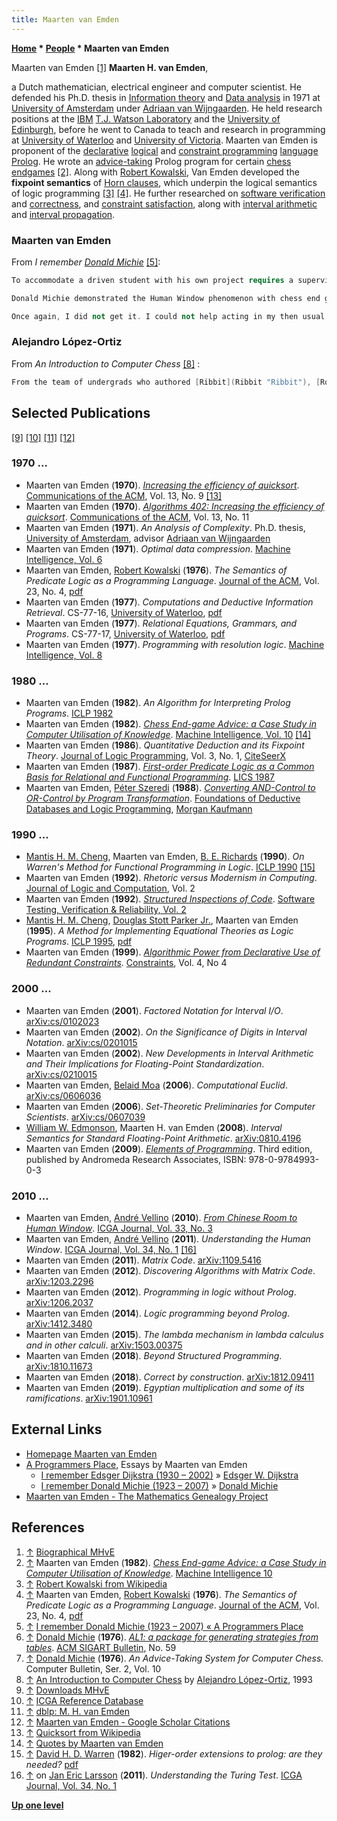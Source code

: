 ```yaml
---
title: Maarten van Emden
---
```

**[Home](Home "Home") \* [People](People "People") \* Maarten van Emden**



 [](http://webhome.cs.uvic.ca/%7Evanemden/bio/index.html) Maarten van Emden <a id="cite-note-1" href="#cite-ref-1">[1]</a> 
**Maarten H. van Emden**,  

a Dutch mathematician, electrical engineer and computer scientist. He defended his Ph.D. thesis in [Information theory](https://en.wikipedia.org/wiki/Information_theory) and [Data analysis](https://en.wikipedia.org/wiki/Data_analysis) in 1971 at [University of Amsterdam](https://en.wikipedia.org/wiki/University_of_Amsterdam) under [Adriaan van Wijngaarden](Mathematician#AvWijngaarden "Mathematician"). 
He held research positions at the [IBM](index.php?title=IBM&action=edit&redlink=1 "IBM (page does not exist)") [T.J. Watson Laboratory](https://en.wikipedia.org/wiki/Thomas_J._Watson_Research_Center) and the [University of Edinburgh](University_of_Edinburgh "University of Edinburgh"), before he went to Canada to teach and research in programming at [University of Waterloo](University_of_Waterloo "University of Waterloo") and [University of Victoria](https://en.wikipedia.org/wiki/University_of_Victoria). 
Maarten van Emden is proponent of the [declarative](https://en.wikipedia.org/wiki/Declarative_programming) [logical](https://en.wikipedia.org/wiki/Logical_programming) and [constraint programming](https://en.wikipedia.org/wiki/Constraint_programming) [language](Languages "Languages") [Prolog](index.php?title=Prolog&action=edit&redlink=1 "Prolog (page does not exist)"). 
He wrote an [advice-taking](https://en.wikipedia.org/wiki/Advice_taker) Prolog program for certain [chess endgames](Endgame "Endgame") <a id="cite-note-2" href="#cite-ref-2">[2]</a>. 
Along with [Robert Kowalski](Mathematician#RKowalski "Mathematician"), Van Emden developed the **fixpoint semantics** of [Horn clauses](https://en.wikipedia.org/wiki/Horn_clause), which underpin the logical semantics of logic programming <a id="cite-note-3" href="#cite-ref-3">[3]</a> <a id="cite-note-4" href="#cite-ref-4">[4]</a>. 
He further researched on [software verification](https://en.wikipedia.org/wiki/Software_verification) and [correctness](https://en.wikipedia.org/wiki/Correctness_(computer_science)), and [constraint satisfaction](https://en.wikipedia.org/wiki/Constraint_satisfaction), along with [interval arithmetic](https://en.wikipedia.org/wiki/Interval_arithmetic) and [interval propagation](https://en.wikipedia.org/wiki/Interval_propagation).



### Maarten van Emden


From *I remember [Donald Michie](Donald_Michie "Donald Michie")* <a id="cite-note-5" href="#cite-ref-5">[5]</a>:




```C++
To accommodate a driven student with his own project requires a supervisor who is not one of those lowly beavers. In the case of [Schaeffer](Jonathan_Schaeffer "Jonathan Schaeffer") it was [Morven Gentleman](Mathematician#MGentleman "Mathematician"). When Gentleman left, the nearly finished Schaeffer was transferred to [Randy Goebel](Mathematician#Goebel "Mathematician") and myself. As a result, he is, pro forma, my most famous student. ...

```


```C++
Donald Michie demonstrated the Human Window phenomenon with chess end games. He proposed a form of describing end-game knowledge that he called “advice” and described a formal language, Advice Language One <a id="cite-note-6" href="#cite-ref-6">[6]</a> , for expressing such advice. The language could be translated into a form that guided a computer to play the end-game at the level of skill of a chess expert. [Soei Tan](Soei_Tan "Soei Tan"), [Ivan Bratko](Ivan_Bratko "Ivan Bratko") and [Danny Kopec](Danny_Kopec "Danny Kopec") were chess experts who used this framework to implement specific end games.

```


```C++
Once again, I did not get it. I could not help acting in my then usual role of Prolog evangelist and wanted to demonstrate that the beauty of Prolog was that it rendered superfluous things like Advice Language One. Accordingly I wrote a Prolog program that played an end game using Advice in DM’s sense <a id="cite-note-7" href="#cite-ref-7">[7]</a>. DM generously allowed me my say in a paper in the Tenth Machine Intelligence workshop. It’s a nice paper, but it does not get it. 

```

### Alejandro López-Ortiz


From *An Introduction to Computer Chess* <a id="cite-note-8" href="#cite-ref-8">[8]</a> :




```C++
From the team of undergrads who authored [Ribbit](Ribbit "Ribbit"), [Ron Hansen](Ron_Hansen "Ron Hansen") went on to write his master thesis on computer chess, and eventually Prof. Van Emden became an expert in computer chess and endgames. 

```

## Selected Publications


<a id="cite-note-9" href="#cite-ref-9">[9]</a> <a id="cite-note-10" href="#cite-ref-10">[10]</a> <a id="cite-note-11" href="#cite-ref-11">[11]</a> <a id="cite-note-12" href="#cite-ref-12">[12]</a>



### 1970 ...


* Maarten van Emden (**1970**). *[Increasing the efficiency of quicksort](https://dl.acm.org/citation.cfm?id=362753)*. [Communications of the ACM](ACM#Communications "ACM"), Vol. 13, No. 9 <a id="cite-note-13" href="#cite-ref-13">[13]</a>
* Maarten van Emden (**1970**). *[Algorithms 402: Increasing the efficiency of quicksort](https://dl.acm.org/citation.cfm?id=362803)*. [Communications of the ACM](ACM#Communications "ACM"), Vol. 13, No. 11
* Maarten van Emden (**1971**). *An Analysis of Complexity*. Ph.D. thesis, [University of Amsterdam](https://en.wikipedia.org/wiki/University_of_Amsterdam), advisor [Adriaan van Wijngaarden](Mathematician#AvWijngaarden "Mathematician")
* Maarten van Emden (**1971**). *Optimal data compression*. [Machine Intelligence, Vol. 6](https://www.doc.ic.ac.uk/~shm/MI/mi6.html)
* Maarten van Emden, [Robert Kowalski](Mathematician#RKowalski "Mathematician") (**1976**). *The Semantics of Predicate Logic as a Programming Language*. [Journal of the ACM](ACM#Journal "ACM"), Vol. 23, No. 4, [pdf](http://webhome.cs.uvic.ca/%7Evanemden/Publications/kowVE.pdf)
* Maarten van Emden (**1977**). *Computations and Deductive Information Retrieval*. CS-77-16, [University of Waterloo](University_of_Waterloo "University of Waterloo"), [pdf](http://www.cs.uwaterloo.ca/research/tr/1977/CS-77-16.pdf)
* Maarten van Emden (**1977**). *Relational Equations, Grammars, and Programs*. CS-77-17, [University of Waterloo](University_of_Waterloo "University of Waterloo"), [pdf](http://www.cs.uwaterloo.ca/research/tr/1977/CS-77-17.pdf)
* Maarten van Emden (**1977**). *Programming with resolution logic*. [Machine Intelligence, Vol. 8](http://www.doc.ic.ac.uk/%7Eshm/MI/mi8.html)


### 1980 ...


* Maarten van Emden (**1982**). *An Algorithm for Interpreting Prolog Programs*. [ICLP 1982](https://dblp.uni-trier.de/db/conf/iclp/iclp82.html)
* Maarten van Emden (**1982**). *[Chess End-game Advice: a Case Study in Computer Utilisation of Knowledge](https://www.researchgate.net/publication/292104329_CHESS_END-GAME_ADVICE_A_CASE_STUDY_IN_COMPUTER_UTILISATION_OF_KNOWLEDGE)*. [Machine Intelligence, Vol. 10](http://www.doc.ic.ac.uk/~shm/MI/mi10.html) <a id="cite-note-14" href="#cite-ref-14">[14]</a>
* Maarten van Emden (**1986**). *Quantitative Deduction and its Fixpoint Theory*. [Journal of Logic Programming](https://en.wikipedia.org/wiki/Journal_of_Logical_and_Algebraic_Methods_in_Programming), Vol. 3, No. 1, [CiteSeerX](http://citeseerx.ist.psu.edu/viewdoc/summary?doi=10.1.1.16.6346)
* Maarten van Emden (**1987**). *[First-order Predicate Logic as a Common Basis for Relational and Functional Programming](https://www.researchgate.net/publication/221442952_First-order_Predicate_Logic_as_a_Common_Basis_for_Relational_and_Functional_Programming_Abstract)*. [LICS 1987](https://dblp.uni-trier.de/db/conf/lics/lics87.html)
* Maarten van Emden, [Péter Szeredi](https://dblp.uni-trier.de/pers/hd/s/Szeredi:P=eacute=ter) (**1988**). *[Converting AND-Control to OR-Control by Program Transformation](https://www.sciencedirect.com/science/article/pii/B9780934613408500221)*. [Foundations of Deductive Databases and Logic Programming](https://www.elsevier.com/books/foundations-of-deductive-databases-and-logic-programming/minker/978-0-934613-40-8), [Morgan Kaufmann](https://en.wikipedia.org/wiki/Morgan_Kaufmann_Publishers)


### 1990 ...


* [Mantis H. M. Cheng](https://dblp.uni-trier.de/pers/hd/c/Cheng:Mantis_H=_M=), Maarten van Emden, [B. E. Richards](https://dblp.uni-trier.de/pers/hd/r/Richards:B=_E=) (**1990**). *On Warren's Method for Functional Programming in Logic*. [ICLP 1990](https://dblp.uni-trier.de/db/conf/iclp/iclp90.html) <a id="cite-note-15" href="#cite-ref-15">[15]</a>
* Maarten van Emden (**1992**). *Rhetoric versus Modernism in Computing*. [Journal of Logic and Computation](https://en.wikipedia.org/wiki/Journal_of_Logic_and_Computation), Vol. 2
* Maarten van Emden (**1992**). *[Structured Inspections of Code](https://onlinelibrary.wiley.com/doi/abs/10.1002/stvr.4370020304)*. [Software Testing, Verification & Reliability, Vol. 2](https://dblp.uni-trier.de/db/journals/stvr/stvr2.html)
* [Mantis H. M. Cheng](https://dblp.uni-trier.de/pers/hd/c/Cheng:Mantis_H=_M=), [Douglas Stott Parker Jr.](https://dblp.uni-trier.de/pers/hd/p/Parker_Jr=:Douglas_Stott), Maarten van Emden (**1995**). *A Method for Implementing Equational Theories as Logic Programs*. [ICLP 1995](https://dblp.uni-trier.de/db/conf/iclp/iclp95.html), [pdf](https://pdfs.semanticscholar.org/dcb7/7d1e9446a8acaa32b1b151082cc606aa2a96.pdf)
* Maarten van Emden (**1999**). *[Algorithmic Power from Declarative Use of Redundant Constraints](https://link.springer.com/article/10.1023/A:1009821007410)*. [Constraints](https://link.springer.com/journal/10601), Vol. 4, No 4


### 2000 ...


* Maarten van Emden (**2001**). *Factored Notation for Interval I/O*. [arXiv:cs/0102023](https://arxiv.org/abs/cs/0102023)
* Maarten van Emden (**2002**). *On the Significance of Digits in Interval Notation*. [arXiv:cs/0201015](https://arxiv.org/abs/cs/0201015)
* Maarten van Emden (**2002**). *New Developments in Interval Arithmetic and Their Implications for Floating-Point Standardization*. [arXiv:cs/0210015](https://arxiv.org/abs/cs/0210015)
* Maarten van Emden, [Belaid Moa](https://dblp.uni-trier.de/pers/hd/m/Moa:Belaid) (**2006**). *Computational Euclid*. [arXiv:cs/0606036](https://arxiv.org/abs/cs/0606036)
* Maarten van Emden (**2006**). *Set-Theoretic Preliminaries for Computer Scientists*. [arXiv:cs/0607039](https://arxiv.org/abs/cs/0607039)
* [William W. Edmonson](https://dblp.uni-trier.de/pers/hd/e/Edmonson:William_W=), Maarten H. van Emden (**2008**). *Interval Semantics for Standard Floating-Point Arithmetic*. [arXiv:0810.4196](https://arxiv.org/abs/0810.4196)
* Maarten van Emden (**2009**). *[Elements of Programming](http://webhome.cs.uvic.ca/%7Evanemden/eop/index.html)*. Third edition, published by Andromeda Research Associates, ISBN: 978-0-9784993-0-3


### 2010 ...


* Maarten van Emden, [André Vellino](index.php?title=Andr%C3%A9_Vellino&action=edit&redlink=1 "André Vellino (page does not exist)") (**2010**). *[From Chinese Room to Human Window](https://www.researchgate.net/publication/220174495_From_Chinese_Room_to_Human_Window)*. [ICGA Journal, Vol. 33, No. 3](ICGA_Journal#33_3 "ICGA Journal")
* Maarten van Emden, [André Vellino](index.php?title=Andr%C3%A9_Vellino&action=edit&redlink=1 "André Vellino (page does not exist)") (**2011**). *Understanding the Human Window*. [ICGA Journal, Vol. 34, No. 1](ICGA_Journal#34_1 "ICGA Journal") <a id="cite-note-16" href="#cite-ref-16">[16]</a>
* Maarten van Emden (**2011**). *Matrix Code*. [arXiv:1109.5416](https://arxiv.org/abs/1109.5416)
* Maarten van Emden (**2012**). *Discovering Algorithms with Matrix Code*. [arXiv:1203.2296](https://arxiv.org/abs/1203.2296)
* Maarten van Emden (**2012**). *Programming in logic without Prolog*. [arXiv:1206.2037](https://arxiv.org/abs/1206.2037)
* Maarten van Emden (**2014**). *Logic programming beyond Prolog*. [arXiv:1412.3480](https://arxiv.org/abs/1412.3480)
* Maarten van Emden (**2015**). *The lambda mechanism in lambda calculus and in other calculi*. [arXiv:1503.00375](https://arxiv.org/abs/1503.00375)
* Maarten van Emden (**2018**). *Beyond Structured Programming*. [arXiv:1810.11673](https://arxiv.org/abs/1810.11673)
* Maarten van Emden (**2018**). *Correct by construction*. [arXiv:1812.09411](https://arxiv.org/abs/1812.09411)
* Maarten van Emden (**2019**). *Egyptian multiplication and some of its ramifications*. [arXiv:1901.10961](https://arxiv.org/abs/1901.10961)


## External Links


* [Homepage Maarten van Emden](http://webhome.cs.uvic.ca/%7Evanemden/index.html)
* [A Programmers Place](https://vanemden.wordpress.com/), Essays by Maarten van Emden
	+ [I remember Edsger Dijkstra (1930 – 2002)](https://vanemden.wordpress.com/2008/05/06/i-remember-edsger-dijkstra-1930-2002/) » [Edsger W. Dijkstra](Mathematician#EWDijkstra "Mathematician")
	+ [I remember Donald Michie (1923 – 2007)](https://vanemden.wordpress.com/2009/06/12/i-remember-donald-michie-1923-2007/) » [Donald Michie](Donald_Michie "Donald Michie")
* [Maarten van Emden - The Mathematics Genealogy Project](https://genealogy.math.ndsu.nodak.edu/id.php?id=66885)


## References


1. <a id="cite-ref-1" href="#cite-note-1">↑</a> [Biographical MHvE](http://webhome.cs.uvic.ca/%7Evanemden/bio/index.html)
2. <a id="cite-ref-2" href="#cite-note-2">↑</a> Maarten van Emden (**1982**). *[Chess End-game Advice: a Case Study in Computer Utilisation of Knowledge](https://www.researchgate.net/publication/292104329_CHESS_END-GAME_ADVICE_A_CASE_STUDY_IN_COMPUTER_UTILISATION_OF_KNOWLEDGE)*. [Machine Intelligence 10](http://www.doc.ic.ac.uk/~shm/MI/mi10.html)
3. <a id="cite-ref-3" href="#cite-note-3">↑</a> [Robert Kowalski from Wikipedia](https://en.wikipedia.org/wiki/Robert_Kowalski)
4. <a id="cite-ref-4" href="#cite-note-4">↑</a> Maarten van Emden, [Robert Kowalski](Mathematician#RKowalski "Mathematician") (**1976**). *The Semantics of Predicate Logic as a Programming Language*. [Journal of the ACM](ACM#Journal "ACM"), Vol. 23, No. 4, [pdf](http://webhome.cs.uvic.ca/%7Evanemden/Publications/kowVE.pdf)
5. <a id="cite-ref-5" href="#cite-note-5">↑</a> [I remember Donald Michie (1923 – 2007) « A Programmers Place](https://vanemden.wordpress.com/2009/06/12/i-remember-donald-michie-1923-2007/)
6. <a id="cite-ref-6" href="#cite-note-6">↑</a> [Donald Michie](Donald_Michie "Donald Michie") (**1976**). *[AL1: a package for generating strategies from tables](http://portal.acm.org/citation.cfm?id=1045272)*. [ACM SIGART Bulletin](ACM#SIG "ACM"), No. 59
7. <a id="cite-ref-7" href="#cite-note-7">↑</a> [Donald Michie](Donald_Michie "Donald Michie") (**1976**). *An Advice-Taking System for Computer Chess.* Computer Bulletin, Ser. 2, Vol. 10
8. <a id="cite-ref-8" href="#cite-note-8">↑</a> [An Introduction to Computer Chess](https://cs.uwaterloo.ca/~alopez-o/divulge/chimp.html) by [Alejandro López-Ortiz](index.php?title=Alejandro_L%C3%B3pez-Ortiz&action=edit&redlink=1 "Alejandro López-Ortiz (page does not exist)"), 1993
9. <a id="cite-ref-9" href="#cite-note-9">↑</a> [Downloads MHvE](http://webhome.cs.uvic.ca/%7Evanemden/downloads.html)
10. <a id="cite-ref-10" href="#cite-note-10">↑</a> [ICGA Reference Database](ICGA_Journal#RefDB "ICGA Journal")
11. <a id="cite-ref-11" href="#cite-note-11">↑</a> [dblp: M. H. van Emden](https://dblp.uni-trier.de/pers/hd/e/Emden:M=_H=_van)
12. <a id="cite-ref-12" href="#cite-note-12">↑</a> [Maarten van Emden - Google Scholar Citations](https://scholar.google.com/citations?user=C2QJcnoAAAAJ&hl=en)
13. <a id="cite-ref-13" href="#cite-note-13">↑</a> [Quicksort from Wikipedia](https://en.wikipedia.org/wiki/Quicksort)
14. <a id="cite-ref-14" href="#cite-note-14">↑</a> [Quotes by Maarten van Emden](#quotes)
15. <a id="cite-ref-15" href="#cite-note-15">↑</a> [David H. D. Warren](Mathematician#DHDWarren "Mathematician") (**1982**). *Higer-order extensions to prolog: are they needed?* [pdf](https://aitopics.org/download/classics:C65CF540)
16. <a id="cite-ref-16" href="#cite-note-16">↑</a> on [Jan Eric Larsson](Jan_Eric_Larsson "Jan Eric Larsson") (**2011**). *Understanding the Turing Test*. [ICGA Journal, Vol. 34, No. 1](ICGA_Journal#34_1 "ICGA Journal")

**[Up one level](Engines "Engines")**







 
